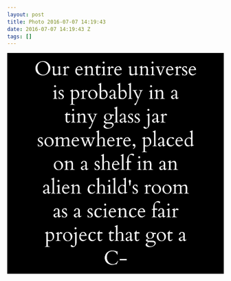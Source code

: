 ```yaml
---
layout: post
title: Photo 2016-07-07 14:19:43
date: 2016-07-07 14:19:43 Z
tags: []
---
```

![](/media/2016/07/147045000709.jpg)

